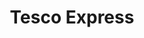 ---
title: "Tesco Express"
url: /blackburn/tesco-express-livesey-branch-road/
shop: Lebensmittel
---